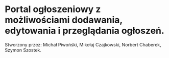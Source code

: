 # Portal ogłoszeniowy z możliwościami dodawania, edytowania i przeglądania ogłoszeń.
Stworzony przez:
Michał Piwońśki,
Mikołaj Czajkowski,
Norbert Chaberek,
Szymon Szostek.

